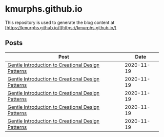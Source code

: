 # kmurphs.github.io
This repository is used to generate the blog content at [https://kmurphs.github.io/](https://kmurphs.github.io/)
## Posts
|Post|Date|
|-|-|
|[Gentle Introduction to Creational Design Patterns](https://kmurphs.github.io/posts/creational-patterns2)|2020-11-19|
|[Gentle Introduction to Creational Design Patterns](https://kmurphs.github.io/posts/creational-patterns2)|2020-11-19|
|[Gentle Introduction to Creational Design Patterns](https://kmurphs.github.io/posts/creational-patterns2)|2020-11-19|
|[Gentle Introduction to Creational Design Patterns](https://kmurphs.github.io/posts/creational-patterns2)|2020-11-19|
|[Gentle Introduction to Creational Design Patterns](https://kmurphs.github.io/posts/creational-patterns)|2020-11-19|
